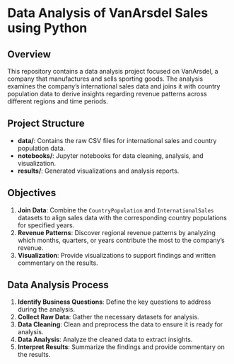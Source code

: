 # Data Analysis of VanArsdel Sales using Python

## Overview

This repository contains a data analysis project focused on VanArsdel, a company that manufactures and sells sporting goods. The analysis examines the company’s international sales data and joins it with country population data to derive insights regarding revenue patterns across different regions and time periods.

## Project Structure

- **data/**: Contains the raw CSV files for international sales and country population data.
- **notebooks/**: Jupyter notebooks for data cleaning, analysis, and visualization.
- **results/**: Generated visualizations and analysis reports.

## Objectives

1. **Join Data**: Combine the `CountryPopulation` and `InternationalSales` datasets to align sales data with the corresponding country populations for specified years.
2. **Revenue Patterns**: Discover regional revenue patterns by analyzing which months, quarters, or years contribute the most to the company’s revenue.
3. **Visualization**: Provide visualizations to support findings and written commentary on the results.

## Data Analysis Process

1. **Identify Business Questions**: Define the key questions to address during the analysis.
2. **Collect Raw Data**: Gather the necessary datasets for analysis.
3. **Data Cleaning**: Clean and preprocess the data to ensure it is ready for analysis.
4. **Data Analysis**: Analyze the cleaned data to extract insights.
5. **Interpret Results**: Summarize the findings and provide commentary on the results.
